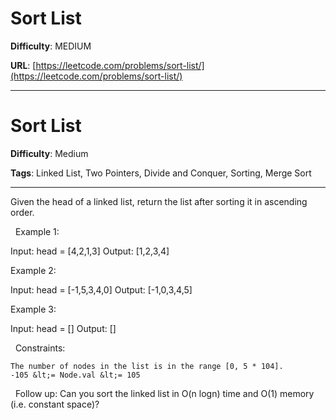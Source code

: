 # Sort List

**Difficulty**: MEDIUM

**URL**: [https://leetcode.com/problems/sort-list/](https://leetcode.com/problems/sort-list/)

---

# Sort List

**Difficulty**: Medium

**Tags**: Linked List, Two Pointers, Divide and Conquer, Sorting, Merge Sort

---

Given the head of a linked list, return the list after sorting it in ascending order.

&nbsp;
Example 1:


Input: head = [4,2,1,3]
Output: [1,2,3,4]


Example 2:


Input: head = [-1,5,3,4,0]
Output: [-1,0,3,4,5]


Example 3:


Input: head = []
Output: []


&nbsp;
Constraints:


	The number of nodes in the list is in the range [0, 5 * 104].
	-105 &lt;= Node.val &lt;= 105


&nbsp;
Follow up: Can you sort the linked list in O(n logn) time and O(1) memory (i.e. constant space)?


